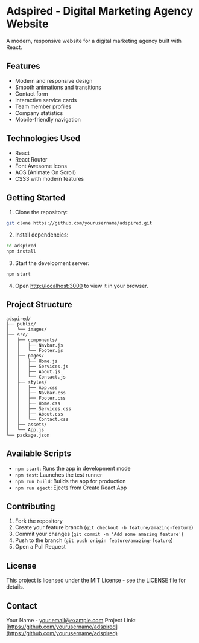 # Adspired - Digital Marketing Agency Website

A modern, responsive website for a digital marketing agency built with React.

## Features

- Modern and responsive design
- Smooth animations and transitions
- Contact form
- Interactive service cards
- Team member profiles
- Company statistics
- Mobile-friendly navigation

## Technologies Used

- React
- React Router
- Font Awesome Icons
- AOS (Animate On Scroll)
- CSS3 with modern features

## Getting Started

1. Clone the repository:
```bash
git clone https://github.com/yourusername/adspired.git
```

2. Install dependencies:
```bash
cd adspired
npm install
```

3. Start the development server:
```bash
npm start
```

4. Open [http://localhost:3000](http://localhost:3000) to view it in your browser.

## Project Structure

```
adspired/
├── public/
│   └── images/
├── src/
│   ├── components/
│   │   ├── Navbar.js
│   │   └── Footer.js
│   ├── pages/
│   │   ├── Home.js
│   │   ├── Services.js
│   │   ├── About.js
│   │   └── Contact.js
│   ├── styles/
│   │   ├── App.css
│   │   ├── Navbar.css
│   │   ├── Footer.css
│   │   ├── Home.css
│   │   ├── Services.css
│   │   ├── About.css
│   │   └── Contact.css
│   ├── assets/
│   └── App.js
└── package.json
```

## Available Scripts

- `npm start`: Runs the app in development mode
- `npm test`: Launches the test runner
- `npm run build`: Builds the app for production
- `npm run eject`: Ejects from Create React App

## Contributing

1. Fork the repository
2. Create your feature branch (`git checkout -b feature/amazing-feature`)
3. Commit your changes (`git commit -m 'Add some amazing feature'`)
4. Push to the branch (`git push origin feature/amazing-feature`)
5. Open a Pull Request

## License

This project is licensed under the MIT License - see the LICENSE file for details.

## Contact

Your Name - your.email@example.com
Project Link: [https://github.com/yourusername/adspired](https://github.com/yourusername/adspired)
